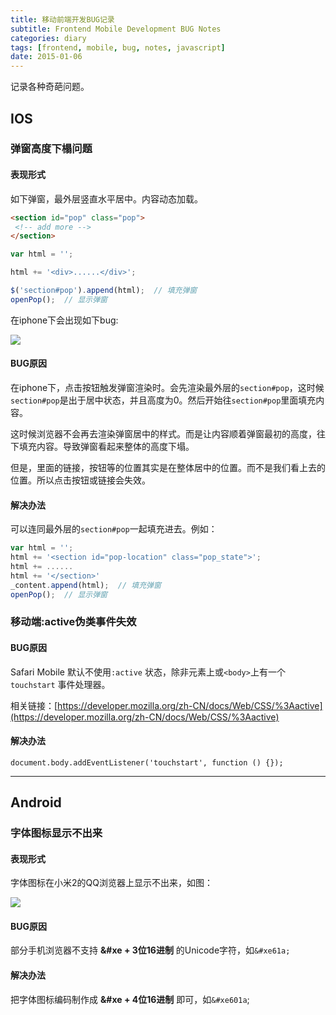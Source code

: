 ```yaml
---
title: 移动前端开发BUG记录
subtitle: Frontend Mobile Development BUG Notes
categories: diary
tags: [frontend, mobile, bug, notes, javascript]
date: 2015-01-06
---
```


记录各种奇葩问题。

## IOS

### 弹窗高度下榻问题

#### 表现形式

如下弹窗，最外层竖直水平居中。内容动态加载。

```html
<section id="pop" class="pop">
 <!-- add more -->
</section>
```

```javascript
var html = '';

html += '<div>......</div>';

$('section#pop').append(html);  // 填充弹窗
openPop();  // 显示弹窗
```

在iphone下会出现如下bug:

![][img1]

#### BUG原因

在iphone下，点击按钮触发弹窗渲染时。会先渲染最外层的`section#pop`，这时候`section#pop`是出于居中状态，并且高度为0。然后开始往`section#pop`里面填充内容。

这时候浏览器不会再去渲染弹窗居中的样式。而是让内容顺着弹窗最初的高度，往下填充内容。导致弹窗看起来整体的高度下塌。

但是，里面的链接，按钮等的位置其实是在整体居中的位置。而不是我们看上去的位置。所以点击按钮或链接会失效。

#### 解决办法

可以连同最外层的`section#pop`一起填充进去。例如：

```javascript
var html = '';
html += '<section id="pop-location" class="pop_state">';
html += ......
html += '</section>'
_content.append(html);  // 填充弹窗
openPop();  // 显示弹窗
```

### 移动端:active伪类事件失效

#### BUG原因

Safari Mobile 默认不使用`:active` 状态，除非元素上或`<body>`上有一个`touchstart` 事件处理器。

相关链接：[https://developer.mozilla.org/zh-CN/docs/Web/CSS/%3Aactive](https://developer.mozilla.org/zh-CN/docs/Web/CSS/%3Aactive)

#### 解决办法

```
document.body.addEventListener('touchstart', function () {});
```

-----------------

## Android

### 字体图标显示不出来

#### 表现形式

字体图标在小米2的QQ浏览器上显示不出来，如图：

![][img2]

#### BUG原因

部分手机浏览器不支持 **&#xe + 3位16进制** 的Unicode字符，如`&#xe61a;`

#### 解决办法

把字体图标编码制作成 **&#xe + 4位16进制** 即可，如`&#xe601a`;

[img1]: https://st-qn.gittt.cn/2015/01/06/1.png
[img2]: https://st-qn.gittt.cn/2015/01/06/2.png
